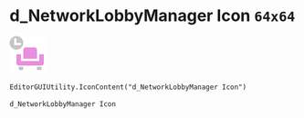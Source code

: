 # d_NetworkLobbyManager Icon `64x64`
<img src="/img/d_NetworkLobbyManager%20Icon.png" width=64 height=64>

``` CSharp
EditorGUIUtility.IconContent("d_NetworkLobbyManager Icon")
```
```
d_NetworkLobbyManager Icon
```

